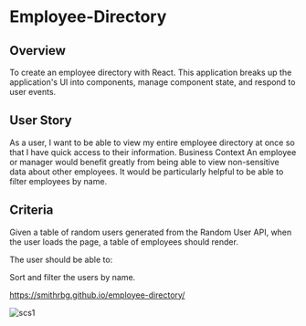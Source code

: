 # Employee-Directory

## Overview
To create an employee directory with React. 
This application breaks up the application's UI into components, manage component state, and respond to user events.

## User Story
As a user, I want to be able to view my entire employee directory at once so that I have quick access to their information.
Business Context
An employee or manager would benefit greatly from being able to view non-sensitive data about other employees. It would be particularly helpful to be able to filter employees by name.

## Criteria
Given a table of random users generated from the Random User API, when the user loads the page, a table of employees should render.

The user should be able to:

Sort and filter the users by name.

https://smithrbg.github.io/employee-directory/

![scs1](https://user-images.githubusercontent.com/81999910/133945468-04c843b8-4bd6-4d44-bc8b-089a2b64327b.JPG)
